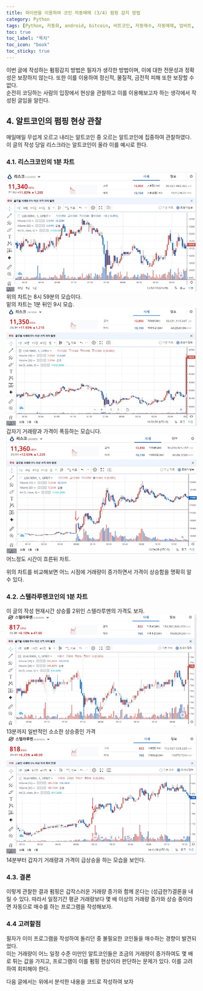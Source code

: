 ```yaml
---
title: 파이썬을 이용하여 코인 자동매매 (3/4) 펌핑 감지 방법
category: Python
tags: [Python, 자동화, android, bitcoin, 비트코인, 자동매수, 자동매매, 업비트, 펌핑]
toc: true
toc_label: "목차"
toc_icon: "book"
toc_sticky: true
---
```


이번 글에 작성하는 펌핑감지 방법은 필자가 생각한 방법이며, 이에 대한 전문성과 정확성은 보장하지 않는다. 또한 이를 이용하여 정신적, 물질적, 금전적 피해 또한 보장할 수 없다.  
순전히 코딩하는 사람의 입장에서 현상을 관찰하고 이를 이용해보고자 하는 생각에서 작성된 글임을 알린다.

## 4. 알트코인의 펌핑 현상 관찰
매일매일 무섭게 오르고 내리는 알트코인 중 오르는 알트코인에 집중하여 관찰하였다.  
이 글의 작성 당일 리스크라는 알트코인이 올라 이를 예시로 한다.  

### 4.1. 리스크코인의 1분 차트
![리스크 1분봉 8:59](../../../assets/images/20210510/2021051003.JPG) 
위의 차트는 8시 59분의 모습이다.  
밑의 차트는 1분 뒤인 9시 모습.
![리스크 1분봉 9:00](../../../assets/images/20210510/2021051004.JPG) 
갑자기 거래량과 가격이 폭등하는 모습니다.  
![리스크 1분봉 11시](../../../assets/images/20210510/2021051005.JPG) 
어느정도 시간이 흐른뒤 차트.

위의 차트를 비교해보면 어느 시점에 거래량이 증가하면서 가격이 상승함을 명확히 알 수 있다.  
### 4.2. 스텔라루멘코인의 1분 차트
이 글의 작성 현재시간 상승률 2위인 스텔라루멘의 가격도 보자.
![스텔라루멘 1분봉](../../../assets/images/20210510/2021051006.JPG) 
13분까지 일반적인 소소한 상승중인 가격
![스텔라루멘 1분봉](../../../assets/images/20210510/2021051007.JPG) 
14분부터 갑자기 거래량과 가격이 급상승을 하는 모습을 보인다.

### 4.3. 결론
이렇게 관찰한 결과 펌핑은 갑작스러운 거래량 증가와 함께 온다는 (성급한?)결론을 내릴 수 있다.
따라서 일정기간 평균 거래량보다 몇 배 이상의 거래량 증가와 상승 중이라면 자동으로 매수를 하는 프로그램을 작성해보자.

### 4.4 고려할점
필자가 이미 프로그램을 작성하여 돌리던 중 불필요한 코인들을 매수하는 경향이 발견되었다.  
이는 거래량이 어느 일정 수준 미만인 알트코인들은 조금의 거래량이 증가하여도 몇 배로 튀는 값을 가지고, 프로그램이 이를 펌핑 현상이라 판단하는 문제가 있다.
이를 고려하여 회피해야 한다.


다음 글에서는 위에서 분석한 내용을 코드로 작성하여 보자